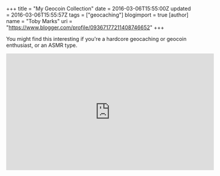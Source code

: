 +++
title = "My Geocoin Collection"
date = 2016-03-06T15:55:00Z
updated = 2016-03-06T15:55:57Z
tags = ["geocaching"]
blogimport = true 
[author]
	name = "Toby Marks"
	uri = "https://www.blogger.com/profile/09367177211408746652"
+++

<p>You might find this interesting if you're a hardcore geocaching or geocoin enthusiast, or an ASMR type. </p><p><iframe width="560" height="315" src="https://www.youtube.com/embed/7Uyk6awCus0" frameborder="0" allowfullscreen></iframe></p>
